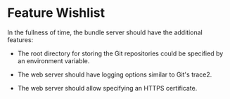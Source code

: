 Feature Wishlist
================

In the fullness of time, the bundle server should have the additional
features:

* The root directory for storing the Git repositories could be specified
  by an environment variable.

* The web server should have logging options similar to Git's trace2.

* The web server should allow specifying an HTTPS certificate.
